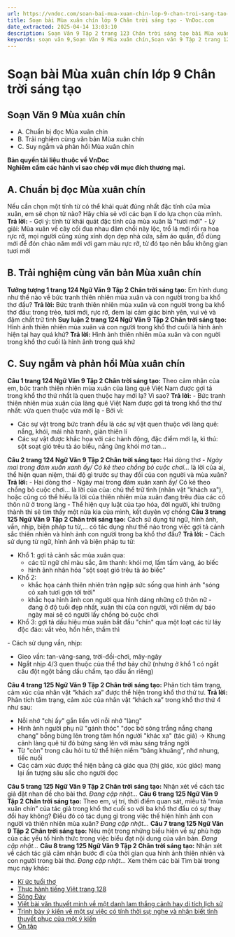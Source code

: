 ```yaml
---
url: https://vndoc.com/soan-bai-mua-xuan-chin-lop-9-chan-troi-sang-tao-322295
title: Soạn bài Mùa xuân chín lớp 9 Chân trời sáng tạo - VnDoc.com
date_extracted: 2025-04-14 13:03:10
description: Soạn Văn 9 Tập 2 trang 123 Chân trời sáng tạo bài Mùa xuân chín gồm phần trả lời chi tiết, đầy đủ, bám sát các câu hỏi, yêu cầu trong SGK (chỉ có trên VnDoc). Mời các bạn tham khảo.
keywords: soạn văn 9,Soạn Văn 9 Mùa xuân chín,Soạn văn 9 Tập 2 trang 123 Chân trời sáng tạo,Mùa xuân chín lớp 9 Chân trời sáng tạo,Mùa xuân chín trang 123 lớp 9,Soạn Văn 9 Mùa xuân chín Chân trời sáng tạo,văn 9,ngữ văn 9,soạn văn 9 chân trời sáng tạo,soạn văn 9 tập 2,giải văn 9,soạn ngữ văn 9,giải ngữ văn 9,giải sgk ngữ văn 9
---
```


# Soạn bài Mùa xuân chín lớp 9 Chân trời sáng tạo
## **Soạn Văn 9 Mùa xuân chín**
  * A. Chuẩn bị đọc Mùa xuân chín
  * B. Trải nghiệm cùng văn bản Mùa xuân chín
  * C. Suy ngẫm và phản hồi Mùa xuân chín

**Bản quyền tài liệu thuộc về VnDoc**  
**Nghiêm cấm các hành vi sao chép với mục đích thương mại.**
## **A. Chuẩn bị đọc Mùa xuân chín**
Nếu cần chọn một tính từ có thể khái quát đúng nhất đặc tính của mùa xuân, em sẽ chọn từ nào? Hãy chia sẻ với các bạn lí do lựa chọn của mình.
**Trả lời:**
\- Gợi ý: tính từ khái quát đặc tính của mùa xuân là "tươi mới"
\- Lý giải: Mùa xuân về cây cối đua nhau đâm chồi nảy lộc, trổ lá mới rồi ra hoa rực rỡ, mọi người cũng xúng xính dọn dẹp nhà cửa, sắm áo quần, đồ dùng mới để đón chào năm mới với gam màu rực rỡ, từ đó tạo nên bầu không gian tươi mới
## **B. Trải nghiệm cùng văn bản Mùa xuân chín**
**Tưởng tượng 1 trang 124 Ngữ Văn 9 Tập 2 Chân trời sáng tạo:** Em hình dung như thế nào về bức tranh thiên nhiên mùa xuân và con người trong ba khổ thơ đầu?
**Trả lời:**
Bức tranh thiên nhiên mùa xuân và con người trong ba khổ thơ đầu: trong trẻo, tươi mới, rực rỡ, đem lại cảm giác bình yên, vui vẻ và đậm chất trữ tình
**Suy luận 2 trang 124 Ngữ Văn 9 Tập 2 Chân trời sáng tạo:** Hình ảnh thiên nhiên mùa xuân và con người trong khổ thơ cuối là hình ảnh hiện tại hay quá khứ?
**Trả lời:**
Hình ảnh thiên nhiên mùa xuân và con người trong khổ thơ cuối là hình ảnh trong quá khứ
## **C. Suy ngẫm và phản hồi Mùa xuân chín**
**Câu 1 trang 124 Ngữ Văn 9 Tập 2 Chân trời sáng tạo:** Theo cảm nhận của em, bức tranh thiên nhiên mùa xuân của làng quê Việt Nam được gợi tả trong khổ thơ thứ nhất là quen thuộc hay mới lạ? Vì sao?
**Trả lời:**
\- Bức tranh thiên nhiên mùa xuân của làng quê Việt Nam được gợi tả trong khổ thơ thứ nhất: vừa quen thuộc vừa mới lạ
\- Bởi vì:
  * Các sự vật trong bức tranh đều là các sự vật quen thuộc với làng quê: nắng, khói, mái nhà tranh, giàn thiên lí
  * Các sự vật được khắc họa với các hành động, đặc điểm mới lạ, kì thú: sột soạt gió trêu tà áo biểu, nắng ửng khói mơ tan...

**Câu 2 trang 124 Ngữ Văn 9 Tập 2 Chân trời sáng tạo:** Hai dòng thơ _\- Ngày mai trong đám xuân xanh ấy/ Có kẻ theo chồng bỏ cuộc chơi..._ là lời của ai, thể hiện quan niệm, thái độ gì trước sự thay đổi của con người và mùa xuân?
**Trả lời:**
\- Hai dòng thơ - Ngày mai trong đám xuân xanh ấy/ Có kẻ theo chồng bỏ cuộc chơi... là lời của của: chủ thể trữ tình \(nhân vật "khách xa"\), hoặc cũng có thể hiểu là lời của thiên nhiên mùa xuân đang trêu đùa các cô thôn nữ ở trong làng
\- Thể hiện quy luật của tạo hóa, đời người, khi trưởng thành thì sẽ tìm thấy một nửa kia của mình, kết duyên vợ chồng
**Câu 3 trang 125 Ngữ Văn 9 Tập 2 Chân trời sáng tạo:** Cách sử dụng từ ngữ, hình ảnh, vần, nhịp, biện pháp tu từ,... có tác dụng như thể nào trong việc gợi tả cảnh sắc thiên nhiên và hình ảnh con người trong ba khổ thơ đầu?
**Trả lời:**
\- Cách sử dụng từ ngữ, hình ảnh và biện pháp tu từ:
  * Khổ 1: gợi tả cảnh sắc mùa xuân qua:
    * các từ ngữ chỉ màu sắc, âm thanh: khói mơ, lấm tấm vàng, áo biếc
    * hình ảnh nhân hóa "sột soạt gió trêu tà áo biếc"
  * Khổ 2:
    * khắc họa cảnh thiên nhiên tràn ngập sức sống qua hình ảnh "sóng cỏ xah tươi gợn tới trời"
    * khắc họa hình ảnh con người qua hình dáng những cô thôn nữ - đang ở độ tuổi đẹp nhất, xuân thì của con người, với niềm dự báo ngày mai sẽ có người lấy chồng bỏ cuộc chơi
  * Khổ 3: gợi tả dấu hiệu mùa xuân bắt đầu "chín" qua một loạt các từ láy độc đáo: vắt vẻo, hổn hển, thầm thì

\- Cách sử dụng vần, nhịp:
  * Gieo vần: tan-vàng-sang, trời-đồi-chơi, mây-ngây
  * Ngắt nhịp 4/3 quen thuộc của thể thơ bảy chữ \(nhưng ở khổ 1 có ngắt câu đột ngột bằng dấu chấm, tạo dấu ấn riêng\)

**Câu 4 trang 125 Ngữ Văn 9 Tập 2 Chân trời sáng tạo:** Phân tích tâm trạng, cảm xúc của nhân vật “khách xa” được thể hiện trong khổ thơ thứ tư.
**Trả lời:**
Phân tích tâm trạng, cảm xúc của nhân vật “khách xa” trong khổ thơ thứ 4 như sau:
  * Nỗi nhớ "chị ấy" gắn liền với nỗi nhớ "làng"
  * Hình ảnh người phụ nữ "gánh thóc" "dọc bờ sông trắng nắng chang chang" bỗng bừng lên trong tâm hồn người "khác xa" \(tác giả\) → Khung cảnh làng quê từ đó bừng sáng lên với màu sáng trắng ngời
  * Từ "còn" trong câu hỏi tu từ thể hiện niềm "bâng khuâng", nhớ nhung, tiếc nuối
  * Các cảm xúc được thể hiện bằng cả giác qua \(thị giác, xúc giác\) mang lại ấn tượng sâu sắc cho người đọc

**Câu 5 trang 125 Ngữ Văn 9 Tập 2 Chân trời sáng tạo:** Nhận xét về cách tác giả đặt nhan đề cho bài thơ.
_Đang cập nhật..._
**Câu 6 trang 125 Ngữ Văn 9 Tập 2 Chân trời sáng tạo:** Theo em, vị trí, thời điểm quan sát, miêu tả “mùa xuân chín” của tác giả trong khổ thơ cuối so với ba khổ thơ đầu có sự thay đổi hay không? Điều đó có tác dụng gì trong việc thế hiện hình ảnh con người và thiên nhiên mùa xuân?
_Đang cập nhật..._
**Câu 7 trang 125 Ngữ Văn 9 Tập 2 Chân trời sáng tạo:** Nêu một trong những biểu hiện về sự phù hợp của các yếu tố hình thức trong việc biểu đạt nội dung của văn bản.
_Đang cập nhật..._
**Câu 8 trang 125 Ngữ Văn 9 Tập 2 Chân trời sáng tạo:** Nhận xét về cách tác giả cảm nhận bước đi của thời gian qua hình ảnh thiên nhiên và con người trong bài thơ.
_Đang cập nhật..._
Xem thêm các bài Tìm bài trong mục này khác:
  * [Kí ức tuổi thơ](</soan-bai-ki-uc-tuoi-tho-lop-9-chan-troi-sang-tao-322297>)
  * [Thực hành tiếng Việt trang 128](</soan-bai-thuc-hanh-tieng-viet-trang-128-lop-9-tap-2-chan-troi-sang-tao-322299>)
  * [Sông Đáy](</soan-bai-song-day-lop-9-chan-troi-sang-tao-322305>)
  * [Viết bài văn thuyết minh về một danh lam thắng cảnh hay di tích lịch sử](</soan-bai-viet-bai-van-thuyet-minh-ve-mot-danh-lam-thang-canh-hay-di-tich-lich-su-lop-9-tap-2-chan-troi-sang-tao-322335>)
  * [Trình bày ý kiến về một sự việc có tính thời sự; nghe và nhận biết tình thuyết phục của một ý kiến](</soan-bai-trinh-bay-y-kien-ve-mot-su-viec-co-tinh-thoi-su-nghe-va-nhan-biet-tinh-thuyet-phuc-cua-mot-y-kien-lop-9-chan-troi-sang-tao-322340>)
  * [Ôn tập](</soan-bai-on-tap-trang-138-lop-9-tap-2-chan-troi-sang-tao-322345>)

